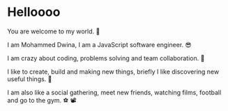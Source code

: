 # Helloooo

You are welcome to my world. :wave:

I am Mohammed Dwina, I am a JavaScript software engineer. :sunglasses:	

I am crazy about coding, problems solving and team collaboration. :purple_heart:	

I like to create, build and making new things, briefly I like discovering new useful things. :house_with_garden:	

I am also like a social gathering, meet new friends, watching films, football and go to the gym. :soccer:	:film_projector:	
